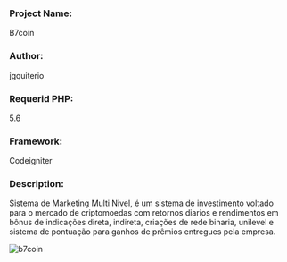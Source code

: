 ### Project Name: 
B7coin

### Author: 
jgquiterio

### Requerid PHP: 
5.6

### Framework: 
Codeigniter

### Description: 
Sistema de Marketing Multi Nivel, é um sistema de investimento voltado para o mercado de criptomoedas com retornos diarios e rendimentos em bônus de indicações direta, indireta, criações de rede binaria, unilevel e sistema de pontuação para ganhos de prêmios entregues pela empresa.

![b7coin](https://user-images.githubusercontent.com/109168134/178794776-a0074d71-16cf-47b9-99aa-080579c85edf.png)
